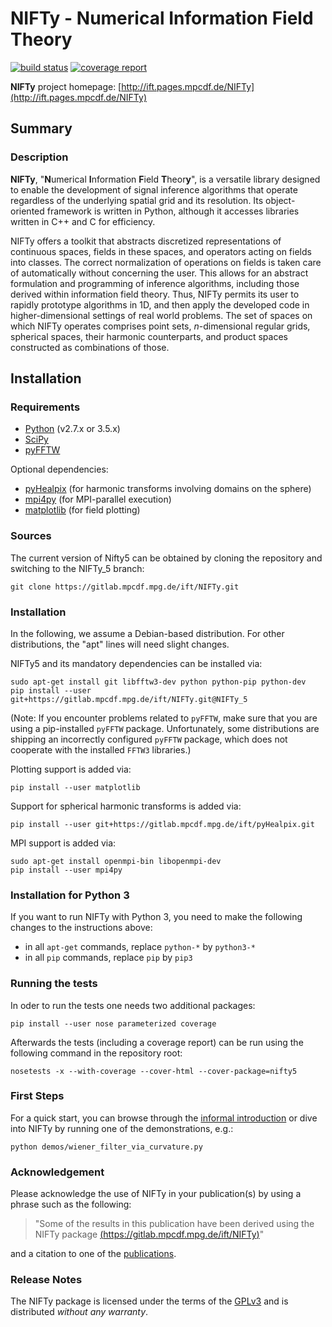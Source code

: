 NIFTy - Numerical Information Field Theory
==========================================
[![build status](https://gitlab.mpcdf.mpg.de/ift/NIFTy/badges/NIFTy_5/build.svg)](https://gitlab.mpcdf.mpg.de/ift/NIFTy/commits/NIFTy_5)
[![coverage report](https://gitlab.mpcdf.mpg.de/ift/NIFTy/badges/NIFTy_5/coverage.svg)](https://gitlab.mpcdf.mpg.de/ift/NIFTy/commits/NIFTy_5)

**NIFTy** project homepage:
[http://ift.pages.mpcdf.de/NIFTy](http://ift.pages.mpcdf.de/NIFTy)

Summary
-------

### Description

**NIFTy**, "**N**umerical **I**nformation **F**ield **T**heor<strong>y</strong>", is
a versatile library designed to enable the development of signal
inference algorithms that operate regardless of the underlying spatial
grid and its resolution. Its object-oriented framework is written in
Python, although it accesses libraries written in C++ and C for
efficiency.

NIFTy offers a toolkit that abstracts discretized representations of
continuous spaces, fields in these spaces, and operators acting on
fields into classes. The correct normalization of operations on
fields is taken care of automatically without concerning the user. This
allows for an abstract formulation and programming of inference
algorithms, including those derived within information field theory.
Thus, NIFTy permits its user to rapidly prototype algorithms in 1D, and
then apply the developed code in higher-dimensional settings of real
world problems. The set of spaces on which NIFTy operates comprises
point sets, *n*-dimensional regular grids, spherical spaces, their
harmonic counterparts, and product spaces constructed as combinations of
those.


Installation
------------

### Requirements

- [Python](https://www.python.org/) (v2.7.x or 3.5.x)
- [SciPy](https://www.scipy.org/)
- [pyFFTW](https://pypi.python.org/pypi/pyFFTW)

Optional dependencies:
- [pyHealpix](https://gitlab.mpcdf.mpg.de/ift/pyHealpix) (for harmonic
    transforms involving domains on the sphere)
- [mpi4py](https://mpi4py.scipy.org) (for MPI-parallel execution)
- [matplotlib](https://matplotlib.org/) (for field plotting)

### Sources

The current version of Nifty5 can be obtained by cloning the repository and
switching to the NIFTy_5 branch:

    git clone https://gitlab.mpcdf.mpg.de/ift/NIFTy.git

### Installation

In the following, we assume a Debian-based distribution. For other
distributions, the "apt" lines will need slight changes.

NIFTy5 and its mandatory dependencies can be installed via:

    sudo apt-get install git libfftw3-dev python python-pip python-dev
    pip install --user git+https://gitlab.mpcdf.mpg.de/ift/NIFTy.git@NIFTy_5

(Note: If you encounter problems related to `pyFFTW`, make sure that you are
using a pip-installed `pyFFTW` package. Unfortunately, some distributions are
shipping an incorrectly configured `pyFFTW` package, which does not cooperate
with the installed `FFTW3` libraries.)

Plotting support is added via:

    pip install --user matplotlib

Support for spherical harmonic transforms is added via:

    pip install --user git+https://gitlab.mpcdf.mpg.de/ift/pyHealpix.git

MPI support is added via:

    sudo apt-get install openmpi-bin libopenmpi-dev
    pip install --user mpi4py

### Installation for Python 3

If you want to run NIFTy with Python 3, you need to make the following changes
to the instructions above:

- in all `apt-get` commands, replace `python-*` by `python3-*`
- in all `pip` commands, replace `pip` by `pip3`

### Running the tests

In oder to run the tests one needs two additional packages:

    pip install --user nose parameterized coverage

Afterwards the tests (including a coverage report) can be run using the
following command in the repository root:

    nosetests -x --with-coverage --cover-html --cover-package=nifty5


### First Steps

For a quick start, you can browse through the [informal
introduction](http://ift.pages.mpcdf.de/NIFTy/code.html) or
dive into NIFTy by running one of the demonstrations, e.g.:

    python demos/wiener_filter_via_curvature.py


### Acknowledgement

Please acknowledge the use of NIFTy in your publication(s) by using a
phrase such as the following:

> "Some of the results in this publication have been derived using the
> NIFTy package [(https://gitlab.mpcdf.mpg.de/ift/NIFTy)](https://gitlab.mpcdf.mpg.de/ift/NIFTy)"

and a citation to one of the [publications](http://ift.pages.mpcdf.de/NIFTy/citations.html).


### Release Notes

The NIFTy package is licensed under the terms of the
[GPLv3](https://www.gnu.org/licenses/gpl.html) and is distributed
*without any warranty*.
